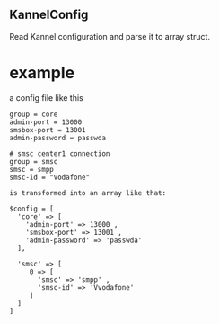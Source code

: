 ## KannelConfig

Read Kannel configuration and parse it to array struct.

# example

a config file like this

    group = core
    admin-port = 13000
    smsbox-port = 13001
    admin-password = passwda

    # smsc center1 connection
    group = smsc
    smsc = smpp
    smsc-id = "Vodafone"

    is transformed into an array like that:

    $config = [
      'core' => [
        'admin-port' => 13000 ,
        'smsbox-port' => 13001 ,
        'admin-password' => 'passwda'
      ],

      'smsc' => [
         0 => [
           'smsc' => 'smpp' ,
           'smsc-id' => 'Vvodafone'
         ]
      ]
    ]
